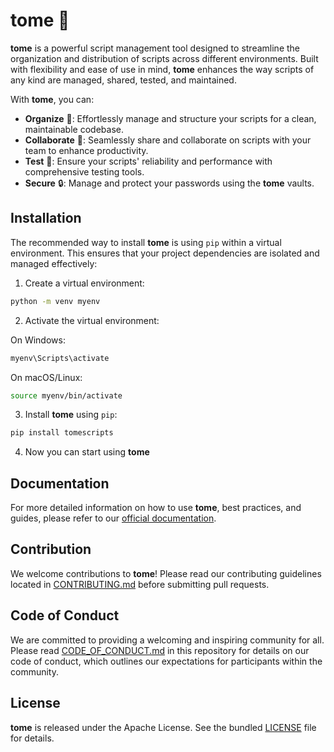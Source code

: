 # tome 📖

**tome** is a powerful script management tool designed to streamline the organization and
distribution of scripts across different environments. Built with flexibility and ease of
use in mind, **tome** enhances the way scripts of any kind are managed, shared, tested,
and maintained.

With **tome**, you can:

- **Organize** 📂: Effortlessly manage and structure your scripts for a clean, maintainable codebase.
- **Collaborate** 🤝: Seamlessly share and collaborate on scripts with your team to enhance productivity.
- **Test** 🧪: Ensure your scripts' reliability and performance with comprehensive testing tools.
- **Secure** 🔒: Manage and protect your passwords using the **tome** vaults.

## Installation

The recommended way to install **tome** is using `pip` within a virtual environment. This
ensures that your project dependencies are isolated and managed effectively:

1. Create a virtual environment:

```bash
python -m venv myenv
```

2. Activate the virtual environment:

On Windows:
```bash
myenv\Scripts\activate
```

On macOS/Linux:
```bash
source myenv/bin/activate
```

3. Install **tome** using `pip`:

```bash
pip install tomescripts
```

4. Now you can start using **tome**

## Documentation

For more detailed information on how to use **tome**, best practices, and guides, please
refer to our [official documentation](https://tomescripts.github.io/tome/).

## Contribution

We welcome contributions to **tome**! Please read our contributing guidelines located in
[CONTRIBUTING.md](CONTRIBUTING.md) before submitting pull requests.

## Code of Conduct

We are committed to providing a welcoming and inspiring community for all. Please read
[CODE_OF_CONDUCT.md](CODE_OF_CONDUCT.md) in this repository for details on our code of
conduct, which outlines our expectations for participants within the community.

## License

**tome** is released under the Apache License. See the bundled [LICENSE](LICENSE) file for
details.
